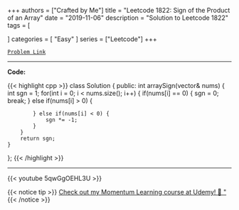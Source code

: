 
+++
authors = ["Crafted by Me"]
title = "Leetcode 1822: Sign of the Product of an Array"
date = "2019-11-06"
description = "Solution to Leetcode 1822"
tags = [
    
]
categories = [
    "Easy"
]
series = ["Leetcode"]
+++



[`Problem Link`](https://leetcode.com/problems/sign-of-the-product-of-an-array/description/)

---

**Code:**

{{< highlight cpp >}}
class Solution {
public:
    int arraySign(vector<int>& nums) {
        int sgn = 1;
        for(int i = 0; i < nums.size(); i++) {
            if(nums[i] == 0) {
                sgn = 0;
                break;
            } else if(nums[i] > 0) {
                
            } else if(nums[i] < 0) {
                sgn *= -1;
            }
        }
        return sgn;
    }
};
{{< /highlight >}}



---

{{< youtube 5qwGgOEHL3U >}}

{{< notice tip >}}
[Check out my Momentum Learning course at Udemy! 🚀 "](https://www.udemy.com/course/blind-75-the-data-structures-and-algorithms-essentials/)
{{< /notice >}}

